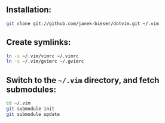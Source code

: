 ## Installation:

```bash
git clone git://github.com/janek-bieser/dotvim.git ~/.vim
```

## Create symlinks:

```bash
ln -s ~/.vim/vimrc ~/.vimrc
ln -s ~/.vim/gvimrc ~/.gvimrc
```

## Switch to the `~/.vim` directory, and fetch submodules:

```bash
cd ~/.vim
git submodule init
git submodule update
```
